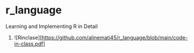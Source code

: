 # r_language
Learning and Implementing R in Detail 
1. ![Rinclase][https://github.com/alinemati45/r_language/blob/main/code-in-class.pdf]
